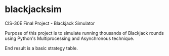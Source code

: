 # blackjacksim

CIS-30E Final Project - Blackjack Simulator

Purpose of this project is to simulate running thousands of Blackjack rounds using Python's Multiprocessing and Asynchronous technique.

End result is a basic strategy table.
